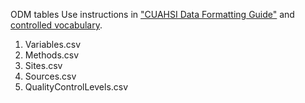ODM tables
Use instructions in ["CUAHSI Data Formatting Guide"](https://www.cuahsi.org/uploads/pages/img/CUAHSI_Formatting_Guide.pdf) and [controlled vocabulary](http://his.cuahsi.org/mastercvreg/edit_cv11.aspx?tbl=VariableNameCV&id=1157579162).

1. Variables.csv
2. Methods.csv
3. Sites.csv
4. Sources.csv
5. QualityControlLevels.csv
